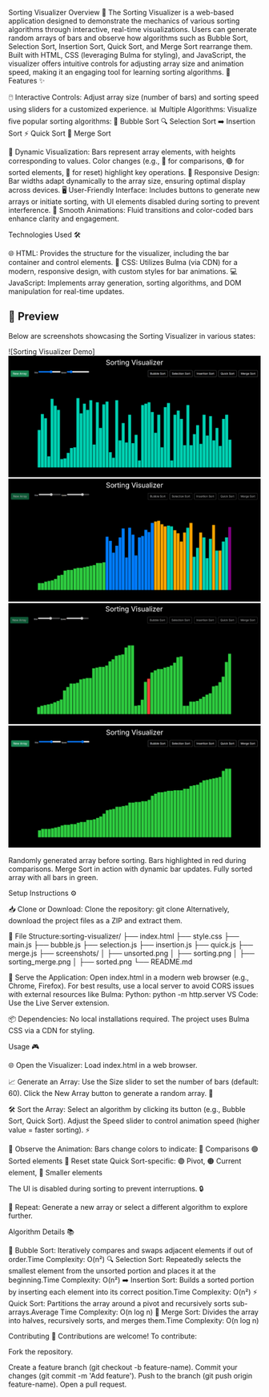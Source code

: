 Sorting Visualizer
Overview 📖
The Sorting Visualizer is a web-based application designed to demonstrate the mechanics of various sorting algorithms through interactive, real-time visualizations. Users can generate random arrays of bars and observe how algorithms such as Bubble Sort, Selection Sort, Insertion Sort, Quick Sort, and Merge Sort rearrange them. Built with HTML, CSS (leveraging Bulma for styling), and JavaScript, the visualizer offers intuitive controls for adjusting array size and animation speed, making it an engaging tool for learning sorting algorithms. 🚀
Features ✨

🖱️ Interactive Controls: Adjust array size (number of bars) and sorting speed using sliders for a customized experience.
📊 Multiple Algorithms: Visualize five popular sorting algorithms:
🫧 Bubble Sort
🔍 Selection Sort
➡️ Insertion Sort
⚡ Quick Sort
🔗 Merge Sort

🎨 Dynamic Visualization: Bars represent array elements, with heights corresponding to values. Color changes (e.g., 🔴 for comparisons, 🟢 for sorted elements, 🩵 for reset) highlight key operations.
📱 Responsive Design: Bar widths adapt dynamically to the array size, ensuring optimal display across devices.
🖥️ User-Friendly Interface: Includes buttons to generate new arrays or initiate sorting, with UI elements disabled during sorting to prevent interference.
🎥 Smooth Animations: Fluid transitions and color-coded bars enhance clarity and engagement.

Technologies Used 🛠️

🌐 HTML: Provides the structure for the visualizer, including the bar container and control elements.
🎨 CSS: Utilizes Bulma (via CDN) for a modern, responsive design, with custom styles for bar animations.
💻 JavaScript: Implements array generation, sorting algorithms, and DOM manipulation for real-time updates.

## 📸 Preview

Below are screenshots showcasing the Sorting Visualizer in various states:

![Sorting Visualizer Demo]![Image 1](Image/img1.png)
![Image 2](Image/img2.png)
![Image 3](image/img3.png)
![Image 4](image/img4.png)

Randomly generated array before sorting.
Bars highlighted in red during comparisons.
Merge Sort in action with dynamic bar updates.
Fully sorted array with all bars in green.

Setup Instructions ⚙️

📥 Clone or Download:
Clone the repository: git clone <repository-url>
Alternatively, download the project files as a ZIP and extract them.

📂 File Structure:sorting-visualizer/
├── index.html
├── style.css
├── main.js
├── bubble.js
├── selection.js
├── insertion.js
├── quick.js
├── merge.js
├── screenshots/
│ ├── unsorted.png
│ ├── sorting.png
│ ├── sorting_merge.png
│ ├── sorted.png
└── README.md

🚀 Serve the Application:
Open index.html in a modern web browser (e.g., Chrome, Firefox).
For best results, use a local server to avoid CORS issues with external resources like Bulma:
Python: python -m http.server
VS Code: Use the Live Server extension.

📦 Dependencies:
No local installations required. The project uses Bulma CSS via a CDN for styling.

Usage 🎮

🌐 Open the Visualizer:
Load index.html in a web browser.

📈 Generate an Array:
Use the Size slider to set the number of bars (default: 60).
Click the New Array button to generate a random array. 🔄

🛠️ Sort the Array:
Select an algorithm by clicking its button (e.g., Bubble Sort, Quick Sort).
Adjust the Speed slider to control animation speed (higher value = faster sorting). ⚡

👀 Observe the Animation:
Bars change colors to indicate:
🔴 Comparisons
🟢 Sorted elements
🩵 Reset state
Quick Sort-specific: 🟣 Pivot, 🟠 Current element, 🔵 Smaller elements

The UI is disabled during sorting to prevent interruptions. 🔒

🔁 Repeat:
Generate a new array or select a different algorithm to explore further.

Algorithm Details 📚

🫧 Bubble Sort: Iteratively compares and swaps adjacent elements if out of order.Time Complexity: O(n²)
🔍 Selection Sort: Repeatedly selects the smallest element from the unsorted portion and places it at the beginning.Time Complexity: O(n²)
➡️ Insertion Sort: Builds a sorted portion by inserting each element into its correct position.Time Complexity: O(n²)
⚡ Quick Sort: Partitions the array around a pivot and recursively sorts sub-arrays.Average Time Complexity: O(n log n)
🔗 Merge Sort: Divides the array into halves, recursively sorts, and merges them.Time Complexity: O(n log n)

Contributing 🤝
Contributions are welcome! To contribute:

Fork the repository.

Create a feature branch (git checkout -b feature-name).
Commit your changes (git commit -m 'Add feature').
Push to the branch (git push origin feature-name).
Open a pull request.
